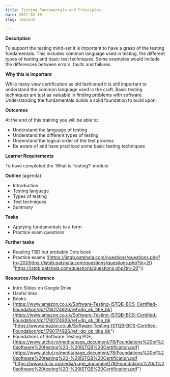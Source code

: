 ```yaml
---
title: Testing Fundamentals and Principles
date: 2021-02-18
slug: lesson5

---
```


**Description**

To support the testing mind-set it is important to have a grasp of the testing fundamentals. This includes common language used in testing, the different types of testing and basic test techniques. Some examples would include the differences between errors, faults and failures.

**Why this is important**

While many view certification as old fashioned it is still important to understand the common language used in the craft. Basic testing techniques are just as valuable in finding problems with software. Understanding the fundamentals builds a solid foundation to build upon.

**Outcomes**

At the end of this training you will be able to:

* Understand the language of testing
* Understand the different types of testing
* Understand the logical order of the test process
* Be aware of and have practiced some basic testing techniques

**Learner Requirements**

To have completed the ‘What is Testing?’ module

**Outline** (agenda)

* Introduction
* Testing language
* Types of testing
* Test techniques
* Summary

**Tasks**

* Applying fundamentals to a form
* Practice exam questions

**Further tasks**

* Reading TBD but probably Dots book
* Practice exams ([https://istqb.patshala.com/questions/questions.php?tn=20](https://istqb.patshala.com/questions/questions.php?tn=20 "https://istqb.patshala.com/questions/questions.php?tn=20"))

**Resources / Reference**

* Intro Slides on Google Drive
* Useful links
* Books
* [https://www.amazon.co.uk/Software-Testing-ISTQB-BCS-Certified-Foundation/dp/1780174926/ref=dp_ob_title_bk](https://www.amazon.co.uk/Software-Testing-ISTQB-BCS-Certified-Foundation/dp/1780174926/ref=dp_ob_title_bk "https://www.amazon.co.uk/Software-Testing-ISTQB-BCS-Certified-Foundation/dp/1780174926/ref=dp_ob_title_bk")
* Foundations of Software Testing PDF, [https://www.utcluj.ro/media/page_document/78/Foundations%20of%20software%20testing%20-%20ISTQB%20Certification.pdf](https://www.utcluj.ro/media/page_document/78/Foundations%20of%20software%20testing%20-%20ISTQB%20Certification.pdf "https://www.utcluj.ro/media/page_document/78/Foundations%20of%20software%20testing%20-%20ISTQB%20Certification.pdf")